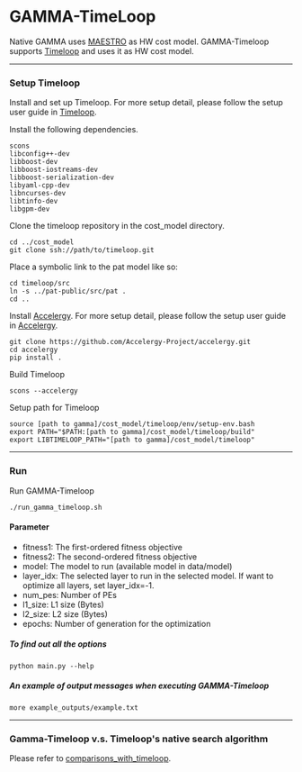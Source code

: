 # GAMMA-TimeLoop #
Native GAMMA uses [MAESTRO](http://maestro.ece.gatech.edu/) as
HW cost model. GAMMA-Timeloop supports [Timeloop](https://github.com/NVlabs/timeloop.git) and uses it as HW cost model. 

---
### Setup Timeloop ###
Install and set up Timeloop. For more setup detail, please follow the setup user guide in [Timeloop](https://github.com/NVlabs/timeloop/blob/master/README.md).

Install the following dependencies.
```
scons
libconfig++-dev
libboost-dev
libboost-iostreams-dev
libboost-serialization-dev
libyaml-cpp-dev
libncurses-dev
libtinfo-dev
libgpm-dev
```

Clone the timeloop repository in the cost_model directory.
```
cd ../cost_model
git clone ssh://path/to/timeloop.git
```

Place a symbolic link to the pat model like so:
```
cd timeloop/src
ln -s ../pat-public/src/pat .
cd ..
```

Install [Accelergy](http://accelergy.mit.edu). For more setup detail, please follow the setup user guide in [Accelergy](http://accelergy.mit.edu).
```
git clone https://github.com/Accelergy-Project/accelergy.git
cd accelergy
pip install .
```

Build Timeloop
```
scons --accelergy
```

Setup path for Timeloop
```
source [path to gamma]/cost_model/timeloop/env/setup-env.bash
export PATH="$PATH:[path to gamma]/cost_model/timeloop/build"
export LIBTIMELOOP_PATH="[path to gamma]/cost_model/timeloop"
```
---
### Run ###
Run GAMMA-Timeloop
```
./run_gamma_timeloop.sh
```

#### Parameter ####
* fitness1: The first-ordered fitness objective
* fitness2: The second-ordered fitness objective 
* model: The model to run (available model in data/model)
* layer_idx: The selected layer to run in the selected model. If want to optimize all layers, set layer_idx=-1.
* num_pes: Number of PEs
* l1_size: L1 size (Bytes)
* l2_size: L2 size (Bytes)
* epochs: Number of generation for the optimization

##### To find out all the options
```
python main.py --help
```

##### An example of output messages when executing GAMMA-Timeloop
```
more example_outputs/example.txt
```
---
### Gamma-Timeloop v.s. Timeloop's native search algorithm
Please refer to [comparisons_with_timeloop](./comparisons_with_timeloop).
